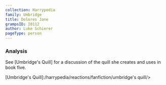 ```yaml
---
collection: Harrypedia
family: Umbridge
title: Dolores Jane
grampsID: I0112
author: Luke Schierer
pageType: person
---
```


### Analysis

See [Umbridge's Quill] for a discussion of the quill she creates and uses in book five.

[Umbridge's Quill]:/harrypedia/reactions/fanfiction/umbridge's quill/>
